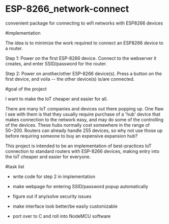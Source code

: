 # **ESP-8266_network-connect**
convenient package for connecting to wifi networks with ESP8266 devices


#implementation

The idea is to minimize the work required to connect an ESP8266 device to a router.

Step 1:  Power on the first ESP-8266 device.  Connect to the webserver it creates, and enter 
SSID/password for the router.

Step 2:  Power on another/other ESP-8266 device(s).  Press a button on the first device, and 
voila -- the other device(s) is/are connected.

#goal of the project

I want to make the IoT cheaper and easier for all.

There are many IoT companies and devices out there popping up.  One flaw I see with them 
is that they usually require purchase of a 'hub' device that makes connection to the 
network easy, and may do some of the controlling of the devices.  These hubs normally cost 
somewhere in the range of $50-$200.  Routers can already handle 255 devices, so why 
not use those up before requiring someone to buy an expensive expansion hub?

This project is intended to be an implementation of best-practices IoT connection 
to standard routers with ESP-8266 devices, making entry into the IoT cheaper and 
easier for everyone.

#task list

* write code for step 2 in implementation

* make webpage for entering SSID/password popup automatically

* figure out if any/solve security issues

* make interface look better/be easily customizable

* port over to C and roll into NodeMCU software